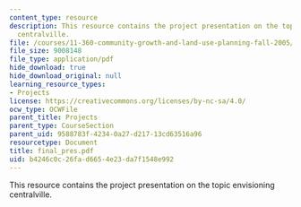 ```yaml
---
content_type: resource
description: This resource contains the project presentation on the topic envisioning
  centralville.
file: /courses/11-360-community-growth-and-land-use-planning-fall-2005/b4246c0c26fad6654e23da7f1548e992_final_pres.pdf
file_size: 9008148
file_type: application/pdf
hide_download: true
hide_download_original: null
learning_resource_types:
- Projects
license: https://creativecommons.org/licenses/by-nc-sa/4.0/
ocw_type: OCWFile
parent_title: Projects
parent_type: CourseSection
parent_uid: 9588783f-4234-0a27-d217-13cd63516a96
resourcetype: Document
title: final_pres.pdf
uid: b4246c0c-26fa-d665-4e23-da7f1548e992
---
```

This resource contains the project presentation on the topic envisioning centralville.